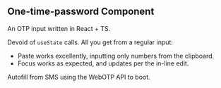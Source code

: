 ## One-time-password Component

An OTP input written in React + TS.

Devoid of `useState` calls.
All you get from a regular input:

- Paste works excellently, inputting only numbers from the clipboard.
- Focus works as expected, and updates per the in-line edit.

Autofill from SMS using the WebOTP API to boot.
